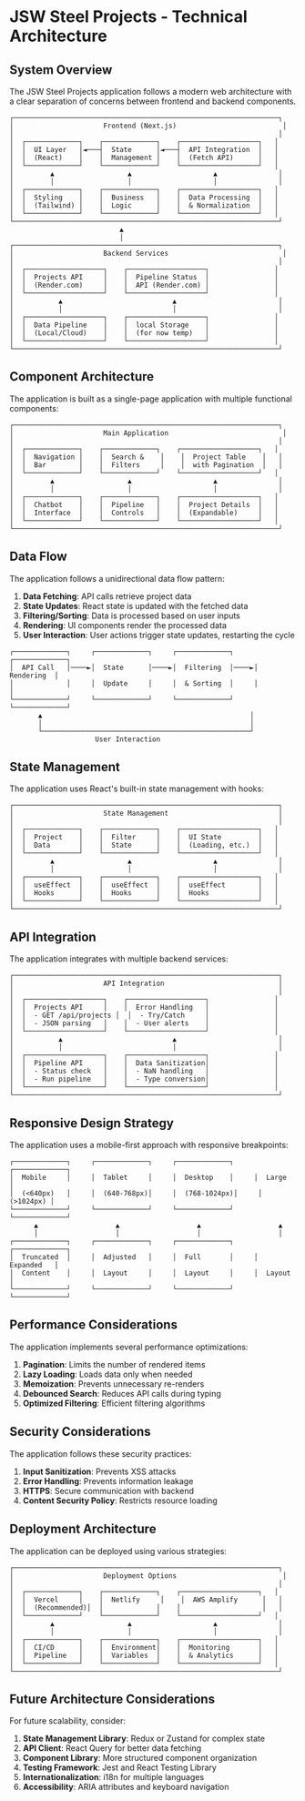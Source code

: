 # JSW Steel Projects - Technical Architecture

## System Overview

The JSW Steel Projects application follows a modern web architecture with a clear separation of concerns between frontend and backend components.

```
┌─────────────────────────────────────────────────────────────────┐
│                      Frontend (Next.js)                          │
│                                                                 │
│  ┌─────────────┐    ┌─────────────┐    ┌───────────────────┐   │
│  │  UI Layer   │◄───┤  State      │◄───┤  API Integration  │   │
│  │  (React)    │    │  Management │    │  (Fetch API)      │   │
│  └─────────────┘    └─────────────┘    └───────────────────┘   │
│         ▲                  ▲                    ▲               │
│         │                  │                    │               │
│  ┌─────────────┐    ┌─────────────┐    ┌───────────────────┐   │
│  │  Styling    │    │  Business   │    │  Data Processing  │   │
│  │  (Tailwind) │    │  Logic      │    │  & Normalization  │   │
│  └─────────────┘    └─────────────┘    └───────────────────┘   │
└─────────────────────────────────────────────────────────────────┘
                           ▲
                           │
┌─────────────────────────────────────────────────────────────────┐
│                      Backend Services                            │
│                                                                 │
│  ┌───────────────────┐    ┌───────────────────┐                │
│  │  Projects API     │    │  Pipeline Status  │                │
│  │  (Render.com)     │    │  API (Render.com) │                │
│  └───────────────────┘    └───────────────────┘                │
│           ▲                           ▲                         │
│           │                           │                         │
│  ┌───────────────────┐    ┌───────────────────┐                │
│  │  Data Pipeline    │    │  local Storage    │                │
│  │  (Local/Cloud)    │    │  (for now temp)   │                │
│  └───────────────────┘    └───────────────────┘                │
└─────────────────────────────────────────────────────────────────┘
```

## Component Architecture

The application is built as a single-page application with multiple functional components:

```
┌─────────────────────────────────────────────────────────────────┐
│                      Main Application                            │
│                                                                 │
│  ┌─────────────┐    ┌─────────────┐    ┌───────────────────┐   │
│  │  Navigation │    │  Search &    │    │  Project Table    │   │
│  │  Bar        │    │  Filters     │    │  with Pagination  │   │
│  └─────────────┘    └─────────────┘    └───────────────────┘   │
│         ▲                  ▲                    ▲               │
│         │                  │                    │               │
│  ┌─────────────┐    ┌─────────────┐    ┌───────────────────┐   │
│  │  Chatbot    │    │  Pipeline   │    │  Project Details  │   │
│  │  Interface  │    │  Controls   │    │  (Expandable)     │   │
│  └─────────────┘    └─────────────┘    └───────────────────┘   │
└─────────────────────────────────────────────────────────────────┘
```

## Data Flow

The application follows a unidirectional data flow pattern:

1. **Data Fetching**: API calls retrieve project data
2. **State Updates**: React state is updated with the fetched data
3. **Filtering/Sorting**: Data is processed based on user inputs
4. **Rendering**: UI components render the processed data
5. **User Interaction**: User actions trigger state updates, restarting the cycle

```
┌─────────────┐     ┌─────────────┐     ┌─────────────┐     ┌─────────────┐
│  API Call   │────►│  State      │────►│  Filtering  │────►│  Rendering  │
│             │     │  Update     │     │  & Sorting  │     │             │
└─────────────┘     └─────────────┘     └─────────────┘     └─────────────┘
       ▲                                                   │
       │                                                   │
       └───────────────────────────────────────────────────┘
                     User Interaction
```

## State Management

The application uses React's built-in state management with hooks:

```
┌─────────────────────────────────────────────────────────────────┐
│                      State Management                           │
│                                                                 │
│  ┌─────────────┐    ┌─────────────┐    ┌───────────────────┐   │
│  │  Project    │    │  Filter     │    │  UI State         │   │
│  │  Data       │    │  State      │    │  (Loading, etc.)  │   │
│  └─────────────┘    └─────────────┘    └───────────────────┘   │
│         ▲                  ▲                    ▲               │
│         │                  │                    │               │
│  ┌─────────────┐    ┌─────────────┐    ┌───────────────────┐   │
│  │  useEffect  │    │  useEffect  │    │  useEffect        │   │
│  │  Hooks      │    │  Hooks      │    │  Hooks            │   │
│  └─────────────┘    └─────────────┘    └───────────────────┘   │
└─────────────────────────────────────────────────────────────────┘
```

## API Integration

The application integrates with multiple backend services:

```
┌─────────────────────────────────────────────────────────────────┐
│                      API Integration                            │
│                                                                 │
│  ┌───────────────────┐    ┌───────────────────┐                │
│  │  Projects API     │    │  Error Handling   │                │
│  │  - GET /api/projects │  │  - Try/Catch     │                │
│  │  - JSON parsing   │    │  - User alerts    │                │
│  └───────────────────┘    └───────────────────┘                │
│           ▲                           ▲                         │
│           │                           │                         │
│  ┌───────────────────┐    ┌───────────────────┐                │
│  │  Pipeline API     │    │  Data Sanitization│                │
│  │  - Status check   │    │  - NaN handling   │                │
│  │  - Run pipeline   │    │  - Type conversion│                │
│  └───────────────────┘    └───────────────────┘                │
└─────────────────────────────────────────────────────────────────┘
```

## Responsive Design Strategy

The application uses a mobile-first approach with responsive breakpoints:

```
┌─────────────┐     ┌─────────────┐     ┌─────────────┐     ┌─────────────┐
│  Mobile     │     │  Tablet     │     │  Desktop    │     │  Large      │
│  (<640px)   │     │  (640-768px)│     │  (768-1024px)│     │  (>1024px) │
└─────────────┘     └─────────────┘     └─────────────┘     └─────────────┘
      ▲                   ▲                   ▲                   ▲
      │                   │                   │                   │
┌─────────────┐     ┌─────────────┐     ┌─────────────┐     ┌─────────────┐
│  Truncated  │     │  Adjusted   │     │  Full       │     │  Expanded   │
│  Content    │     │  Layout     │     │  Layout     │     │  Layout     │
└─────────────┘     └─────────────┘     └─────────────┘     └─────────────┘
```

## Performance Considerations

The application implements several performance optimizations:

1. **Pagination**: Limits the number of rendered items
2. **Lazy Loading**: Loads data only when needed
3. **Memoization**: Prevents unnecessary re-renders
4. **Debounced Search**: Reduces API calls during typing
5. **Optimized Filtering**: Efficient filtering algorithms

## Security Considerations

The application follows these security practices:

1. **Input Sanitization**: Prevents XSS attacks
2. **Error Handling**: Prevents information leakage
3. **HTTPS**: Secure communication with backend
4. **Content Security Policy**: Restricts resource loading

## Deployment Architecture

The application can be deployed using various strategies:

```
┌─────────────────────────────────────────────────────────────────┐
│                      Deployment Options                          │
│                                                                 │
│  ┌─────────────┐    ┌─────────────┐    ┌───────────────────┐   │
│  │  Vercel     │    │  Netlify     │    │  AWS Amplify      │   │
│  │  (Recommended)│  │             │    │                    │   │
│  └─────────────┘    └─────────────┘    └───────────────────┘   │
│         ▲                  ▲                    ▲               │
│         │                  │                    │               │
│  ┌─────────────┐    ┌─────────────┐    ┌───────────────────┐   │
│  │  CI/CD      │    │  Environment│    │  Monitoring       │   │
│  │  Pipeline   │    │  Variables  │    │  & Analytics      │   │
│  └─────────────┘    └─────────────┘    └───────────────────┘   │
└─────────────────────────────────────────────────────────────────┘
```

## Future Architecture Considerations

For future scalability, consider:

1. **State Management Library**: Redux or Zustand for complex state
2. **API Client**: React Query for better data fetching
3. **Component Library**: More structured component organization
4. **Testing Framework**: Jest and React Testing Library
5. **Internationalization**: i18n for multiple languages
6. **Accessibility**: ARIA attributes and keyboard navigation 